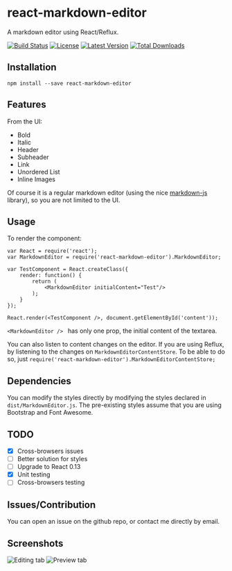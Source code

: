 # react-markdown-editor
A markdown editor using React/Reflux.

[![Build Status](http://img.shields.io/travis/jrm2k6/react-markdown-editor/master.svg?style=flat-square)](https://travis-ci.org/jrm2k6/react-markdown-editor)
[![License](https://img.shields.io/npm/l/express.svg?style=flat-square)](http://www.opensource.org/licenses/MIT)
[![Latest Version](https://img.shields.io/npm/v/npm.svg?style=flat-square)](https://www.npmjs.com/package/react-markdown-editor)
[![Total Downloads](https://img.shields.io/npm/dm/localeval.svg?style=flat-square)](https://www.npmjs.com/package/react-markdown-editor)

## Installation
``` npm install --save react-markdown-editor ```

## Features
From the UI:

- Bold
- Italic
- Header
- Subheader
- Link
- Unordered List
- Inline Images

Of course it is a regular markdown editor (using the nice [markdown-js](https://github.com/evilstreak/markdown-js) library), so you are not limited to the UI. 

## Usage
To render the component:
```
var React = require('react');
var MarkdownEditor = require('react-markdown-editor').MarkdownEditor;

var TestComponent = React.createClass({
	render: function() {
		return (
			<MarkdownEditor initialContent="Test"/>
		);
	}
});

React.render(<TestComponent />, document.getElementById('content'));
```

```<MarkdownEditor /> ``` has only one prop, the initial content of the textarea.

You can also listen to content changes on the editor. If you are using Reflux, by listening to the changes on ```MarkdownEditorContentStore```.
To be able to do so, just ```require('react-markdown-editor').MarkdownEditorContentStore;```
## Dependencies
You can modify the styles directly by modifying the styles declared in ```dist/MarkdownEditor.js```. The pre-existing styles assume that you are using Bootstrap and Font Awesome.
## TODO
- [x] Cross-browsers issues
- [ ] Better solution for styles
- [ ] Upgrade to React 0.13
- [x] Unit testing
- [ ] Cross-browsers testing

## Issues/Contribution
You can open an issue on the github repo, or contact me directly by email.

## Screenshots
![Editing tab](http://i.imgur.com/XPdJmqm.png "Editing tab")
![Preview tab](http://i.imgur.com/uavBSUN.png "Preview tab")

